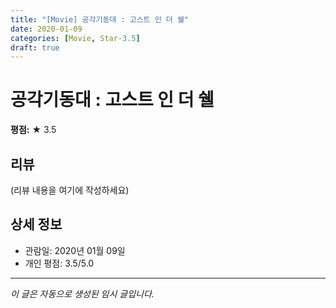 ```yaml
---
title: "[Movie] 공각기동대 : 고스트 인 더 쉘"
date: 2020-01-09
categories: [Movie, Star-3.5]
draft: true
---
```


# 공각기동대 : 고스트 인 더 쉘

**평점:** ★ 3.5

## 리뷰

(리뷰 내용을 여기에 작성하세요)

## 상세 정보

- 관람일: 2020년 01월 09일
- 개인 평점: 3.5/5.0

---

*이 글은 자동으로 생성된 임시 글입니다.*
